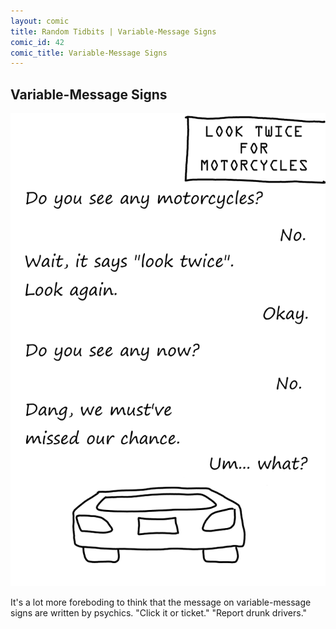```yaml
---
layout: comic
title: Random Tidbits | Variable-Message Signs
comic_id: 42
comic_title: Variable-Message Signs
---
```


## Variable-Message Signs

<img id="img42" src="/assets/images/42.png">

It's a lot more foreboding to think that the message on variable-message signs are written by psychics. "Click it or ticket." "Report drunk drivers."
